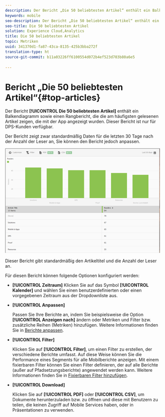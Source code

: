 ```yaml
---
description: Der Bericht „Die 50 beliebtesten Artikel“ enthält ein Balkendiagramm sowie einen Rangbericht, die die am häufigsten gelesenen Artikel zeigen, die mit der App angezeigt wurden. Dieser Bericht ist nur für DPS-Kunden (Digital Publishing Suite) verfügbar.
keywords: mobile
seo-description: Der Bericht „Die 50 beliebtesten Artikel“ enthält ein Balkendiagramm sowie einen Rangbericht, die die am häufigsten gelesenen Artikel zeigen, die mit der App angezeigt wurden. Dieser Bericht ist nur für DPS-Kunden (Digital Publishing Suite) verfügbar.
seo-title: Die 50 beliebtesten Artikel
solution: Experience Cloud,Analytics
title: Die 50 beliebtesten Artikel
topic: Metriken
uuid: 341370d1-fa87-43ca-8135-425b3bba272f
translation-type: ht
source-git-commit: b11a03226ff6100554d072b4ef523d703b80a6e5

---
```



# Bericht „Die 50 beliebtesten Artikel“{#top-articles}

Der Bericht **[!UICONTROL Die 50 beliebtesten Artikel]** enthält ein Balkendiagramm sowie einen Rangbericht, die die am häufigsten gelesenen Artikel zeigen, die mit der App angezeigt wurden. Dieser Bericht ist nur für DPS-Kunden verfügbar.

Der Bericht zeigt zwar standardmäßig Daten für die letzten 30 Tage nach der Anzahl der Leser an, Sie können den Bericht jedoch anpassen.

![](assets/dps_top_50.png)

Dieser Bericht gibt standardmäßig den Artikeltitel und die Anzahl der Leser an.

Für diesen Bericht können folgende Optionen konfiguriert werden:

* **[!UICONTROL Zeitraum]**
Klicken Sie auf das Symbol **[!UICONTROL Kalender]** und wählen Sie einen benutzerdefinierten oder einen vorgegebenen Zeitraum aus der Dropdownliste aus.

* **[!UICONTROL Anpassen]**

   Passen Sie Ihre Berichte an, indem Sie beispielsweise die Option **[!UICONTROL Anzeigen nach]** ändern oder Metriken und Filter bzw. zusätzliche Reihen (Metriken) hinzufügen. Weitere Informationen finden Sie in [Berichte anpassen](/help/using/usage/reports-customize/reports-customize.md).

* **[!UICONTROL Filter]**

   Klicken Sie auf **[!UICONTROL Filter]**, um einen Filter zu erstellen, der verschiedene Berichte umfasst. Auf diese Weise können Sie die Performance eines Segments für alle Mobilberichte anzeigen. Mit einem fixierbaren Filter können Sie einen Filter definieren, der auf alle Berichte (außer auf Pfadsetzungsberichte) angewendet werden kann. Weitere Informationen finden Sie in [Fixierbaren Filter hinzufügen](/help/using/usage/reports-customize/t-sticky-filter.md).

* **[!UICONTROL Download]**

   Klicken Sie auf **[!UICONTROL PDF]** oder **[!UICONTROL CSV]**, um Dokumente herunterzuladen bzw. zu öffnen und diese mit Benutzern zu teilen, die keinen Zugriff auf Mobile Services haben, oder in Präsentationen zu verwenden.